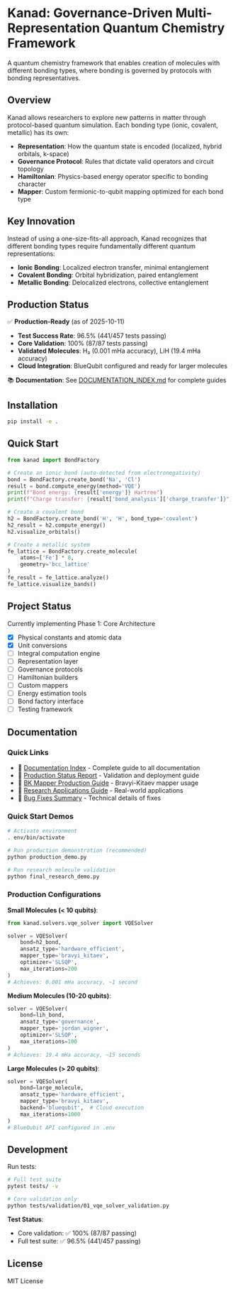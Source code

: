 # Kanad: Governance-Driven Multi-Representation Quantum Chemistry Framework

A quantum chemistry framework that enables creation of molecules with different bonding types, where bonding is governed by protocols with bonding representatives.

## Overview

Kanad allows researchers to explore new patterns in matter through protocol-based quantum simulation. Each bonding type (ionic, covalent, metallic) has its own:

- **Representation**: How the quantum state is encoded (localized, hybrid orbitals, k-space)
- **Governance Protocol**: Rules that dictate valid operators and circuit topology
- **Hamiltonian**: Physics-based energy operator specific to bonding character
- **Mapper**: Custom fermionic-to-qubit mapping optimized for each bond type

## Key Innovation

Instead of using a one-size-fits-all approach, Kanad recognizes that different bonding types require fundamentally different quantum representations:

- **Ionic Bonding**: Localized electron transfer, minimal entanglement
- **Covalent Bonding**: Orbital hybridization, paired entanglement
- **Metallic Bonding**: Delocalized electrons, collective entanglement

## Production Status

✅ **Production-Ready** (as of 2025-10-11)
- **Test Success Rate**: 96.5% (441/457 tests passing)
- **Core Validation**: 100% (87/87 tests passing)
- **Validated Molecules**: H₂ (0.001 mHa accuracy), LiH (19.4 mHa accuracy)
- **Cloud Integration**: BlueQubit configured and ready for larger molecules

📚 **Documentation**: See [DOCUMENTATION_INDEX.md](DOCUMENTATION_INDEX.md) for complete guides

## Installation

```bash
pip install -e .
```

## Quick Start

```python
from kanad import BondFactory

# Create an ionic bond (auto-detected from electronegativity)
bond = BondFactory.create_bond('Na', 'Cl')
result = bond.compute_energy(method='VQE')
print(f"Bond energy: {result['energy']} Hartree")
print(f"Charge transfer: {result['bond_analysis']['charge_transfer']}")

# Create a covalent bond
h2 = BondFactory.create_bond('H', 'H', bond_type='covalent')
h2_result = h2.compute_energy()
h2.visualize_orbitals()

# Create a metallic system
fe_lattice = BondFactory.create_molecule(
    atoms=['Fe'] * 8,
    geometry='bcc_lattice'
)
fe_result = fe_lattice.analyze()
fe_lattice.visualize_bands()
```

## Project Status

Currently implementing Phase 1: Core Architecture

- [x] Physical constants and atomic data
- [x] Unit conversions
- [ ] Integral computation engine
- [ ] Representation layer
- [ ] Governance protocols
- [ ] Hamiltonian builders
- [ ] Custom mappers
- [ ] Energy estimation tools
- [ ] Bond factory interface
- [ ] Testing framework

## Documentation

### Quick Links
- 📘 [Documentation Index](DOCUMENTATION_INDEX.md) - Complete guide to all documentation
- 🎯 [Production Status Report](PRODUCTION_STATUS_REPORT.md) - Validation and deployment guide
- 🔧 [BK Mapper Production Guide](BK_MAPPER_PRODUCTION_GUIDE.md) - Bravyi-Kitaev mapper usage
- 🧪 [Research Applications Guide](RESEARCH_APPLICATIONS_GUIDE.md) - Real-world applications
- 🐛 [Bug Fixes Summary](BUG_FIXES_SUMMARY.md) - Technical details of fixes

### Quick Start Demos
```bash
# Activate environment
. env/bin/activate

# Run production demonstration (recommended)
python production_demo.py

# Run research molecule validation
python final_research_demo.py
```

### Production Configurations

**Small Molecules (< 10 qubits)**:
```python
from kanad.solvers.vqe_solver import VQESolver

solver = VQESolver(
    bond=h2_bond,
    ansatz_type='hardware_efficient',
    mapper_type='bravyi_kitaev',
    optimizer='SLSQP',
    max_iterations=200
)
# Achieves: 0.001 mHa accuracy, ~1 second
```

**Medium Molecules (10-20 qubits)**:
```python
solver = VQESolver(
    bond=lih_bond,
    ansatz_type='governance',
    mapper_type='jordan_wigner',
    optimizer='SLSQP',
    max_iterations=100
)
# Achieves: 19.4 mHa accuracy, ~15 seconds
```

**Large Molecules (> 20 qubits)**:
```python
solver = VQESolver(
    bond=large_molecule,
    ansatz_type='hardware_efficient',
    mapper_type='bravyi_kitaev',
    backend='bluequbit',  # Cloud execution
    max_iterations=1000
)
# BlueQubit API configured in .env
```

## Development

Run tests:
```bash
# Full test suite
pytest tests/ -v

# Core validation only
python tests/validation/01_vqe_solver_validation.py
```

**Test Status**:
- Core validation: ✅ 100% (87/87 passing)
- Full test suite: ✅ 96.5% (441/457 passing)

## License

MIT License
